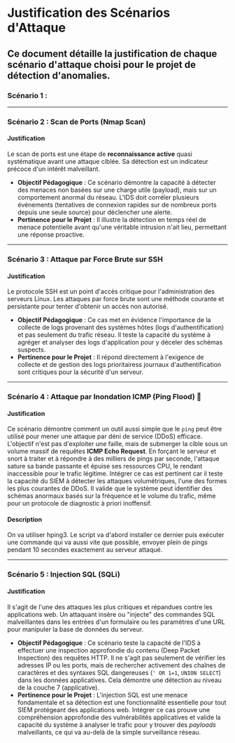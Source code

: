 # Justification des Scénarios d'Attaque

Ce document détaille la justification de chaque scénario d'attaque choisi pour le projet de détection d'anomalies.
---

### Scénario 1 : 

---

### Scénario 2 : Scan de Ports (Nmap Scan) 

#### Justification

Le scan de ports est une étape de **reconnaissance active** quasi systématique avant une attaque ciblée. Sa détection est un indicateur précoce d'un intérêt malveillant.

* **Objectif Pédagogique** : Ce scénario démontre la capacité à détecter des menaces non basées sur une charge utile (payload), mais sur un comportement anormal du réseau. L'IDS doit corréler plusieurs événements (tentatives de connexion rapides sur de nombreux ports depuis une seule source) pour déclencher une alerte.
* **Pertinence pour le Projet** : Il illustre la détection en temps réel de menace potentielle avant qu'une véritable intrusion n'ait lieu, permettant une réponse proactive.

---

### Scénario 3 : Attaque par Force Brute sur SSH 

#### Justification

Le protocole SSH est un point d'accès critique pour l'administration des serveurs Linux. Les attaques par force brute sont une méthode courante et persistante pour tenter d'obtenir un accès non autorisé.

* **Objectif Pédagogique** : Ce cas met en évidence l'importance de la collecte de logs provenant des systèmes hôtes (logs d'authentification) et pas seulement du trafic réseau. Il teste la capacité du système à agréger et analyser des logs d'application pour y déceler des schémas suspects.
* **Pertinence pour le Projet** : Il répond directement à l'exigence de collecte et de gestion des logs prioritairess journaux d'authentification sont critiques pour la sécurité d'un serveur.

---

### Scénario 4 : Attaque par Inondation ICMP (Ping Flood) 🌊

#### Justification
Ce scénario démontre comment un outil aussi simple que le `ping` peut être utilisé pour mener une attaque par déni de service (DDoS) efficace. L'objectif n'est pas d'exploiter une faille, mais de submerger la cible sous un volume massif de requêtes **ICMP Echo Request**. En forçant le serveur et snort à traiter et à répondre à des milliers de pings par seconde, l'attaque sature sa bande passante et épuise ses ressources CPU, le rendant inaccessible pour le trafic légitime. Intégrer ce cas est pertinent car il teste la capacité du SIEM à détecter les attaques volumétriques, l'une des formes les plus courantes de DDoS. Il valide que le système peut identifier des schémas anormaux basés sur la fréquence et le volume du trafic, même pour un protocole de diagnostic à priori inoffensif.

#### Description
On va utiliser hping3. Le script va d'abord installer ce dernier puis exécuter une commande qui va aussi vite que possible, envoyer plein de pings pendant 10 secondes exactement au serveur attaqué.

---

### Scénario 5 : Injection SQL (SQLi) 

#### Justification

Il s'agit de l'une des attaques les plus critiques et répandues contre les applications web. Un attaquant insère ou "injecte" des commandes SQL malveillantes dans les entrées d'un formulaire ou les paramètres d'une URL pour manipuler la base de données du serveur.

* **Objectif Pédagogique** : Ce scénario teste la capacité de l'IDS à effectuer une inspection approfondie du contenu (Deep Packet Inspection) des requêtes HTTP. Il ne s'agit pas seulement de vérifier les adresses IP ou les ports, mais de rechercher activement des chaînes de caractères et des syntaxes SQL dangereuses (`' OR 1=1`, `UNION SELECT`) dans les données applicatives. Cela démontre une détection au niveau de la couche 7 (applicative).
* **Pertinence pour le Projet** : L'injection SQL est une menace fondamentale et sa détection est une fonctionnalité essentielle pour tout SIEM protégeant des applications web. Intégrer ce cas prouve une compréhension approfondie des vulnérabilités applicatives et valide la capacité du système à analyser le trafic pour y trouver des *payloads* malveillants, ce qui va au-delà de la simple surveillance réseau.
